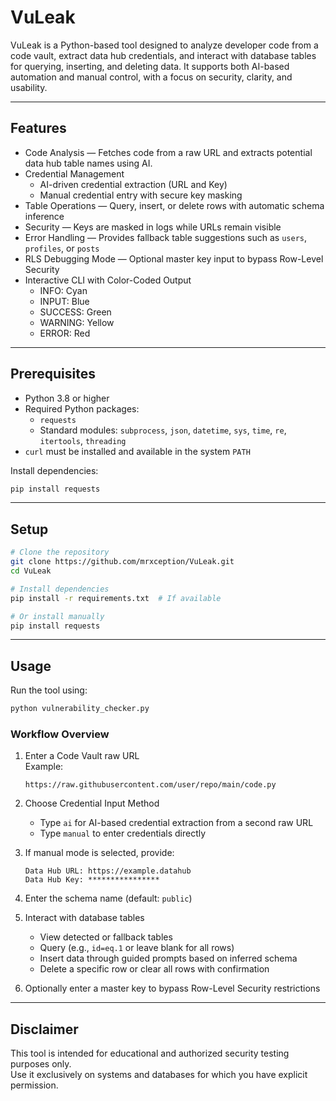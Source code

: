 # VuLeak

VuLeak is a Python-based tool designed to analyze developer code from a code vault, extract data hub credentials, and interact with database tables for querying, inserting, and deleting data. It supports both AI-based automation and manual control, with a focus on security, clarity, and usability.

---

## Features

- Code Analysis — Fetches code from a raw URL and extracts potential data hub table names using AI.
- Credential Management
  - AI-driven credential extraction (URL and Key)
  - Manual credential entry with secure key masking
- Table Operations — Query, insert, or delete rows with automatic schema inference
- Security — Keys are masked in logs while URLs remain visible
- Error Handling — Provides fallback table suggestions such as `users`, `profiles`, or `posts`
- RLS Debugging Mode — Optional master key input to bypass Row-Level Security
- Interactive CLI with Color-Coded Output
  - INFO: Cyan
  - INPUT: Blue
  - SUCCESS: Green
  - WARNING: Yellow
  - ERROR: Red

---

## Prerequisites

- Python 3.8 or higher
- Required Python packages:
  - `requests`
  - Standard modules: `subprocess`, `json`, `datetime`, `sys`, `time`, `re`, `itertools`, `threading`
- `curl` must be installed and available in the system `PATH`

Install dependencies:

```bash
pip install requests
```

---

## Setup

```bash
# Clone the repository
git clone https://github.com/mrxception/VuLeak.git
cd VuLeak

# Install dependencies
pip install -r requirements.txt  # If available

# Or install manually
pip install requests
```

---

## Usage

Run the tool using:

```bash
python vulnerability_checker.py
```

### Workflow Overview

1. Enter a Code Vault raw URL  
   Example:
   ```
   https://raw.githubusercontent.com/user/repo/main/code.py
   ```

2. Choose Credential Input Method  
   - Type `ai` for AI-based credential extraction from a second raw URL
   - Type `manual` to enter credentials directly

3. If manual mode is selected, provide:
   ```
   Data Hub URL: https://example.datahub
   Data Hub Key: ****************
   ```

4. Enter the schema name (default: `public`)

5. Interact with database tables  
   - View detected or fallback tables  
   - Query (e.g., `id=eq.1` or leave blank for all rows)  
   - Insert data through guided prompts based on inferred schema  
   - Delete a specific row or clear all rows with confirmation

6. Optionally enter a master key to bypass Row-Level Security restrictions

---

## Disclaimer

This tool is intended for educational and authorized security testing purposes only.  
Use it exclusively on systems and databases for which you have explicit permission.
